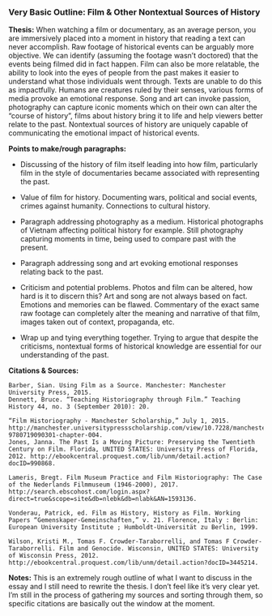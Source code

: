 ### Very Basic Outline: Film & Other Nontextual Sources of History

**Thesis:**
When watching a film or documentary, as an average person, you are immersively placed into a moment in history that reading a text can never accomplish. Raw footage of historical events can be arguably more objective. We can identify (assuming the footage wasn’t doctored) that the events being filmed did in fact happen. Film can also be more relatable, the ability to look into the eyes of people from the past makes it easier to understand what those individuals went through. Texts are unable to do this as impactfully. Humans are creatures ruled by their senses, various forms of media provoke an emotional response. Song and art can invoke passion, photography can capture iconic moments which on their own can alter the “course of history”, films about history bring it to life and help viewers better relate to the past. Nontextual sources of history are uniquely capable of communicating the emotional impact of historical events.

**Points to make/rough paragraphs:**
- Discussing of the history of film itself leading into how film, particularly film in the style of documentaries became associated with representing the past.
- Value of film for history. Documenting wars, political and social events, crimes against humanity. Connections to cultural history.
- Paragraph addressing photography as a medium. Historical photographs of Vietnam affecting political history for example. Still photography capturing moments in time, being used to compare past with the present.
- Paragraph addressing song and art evoking emotional responses relating back to the past.
- Criticism and potential problems. Photos and film can be altered, how hard is it to discern this? Art and song are not always based on fact. Emotions and memories can be flawed. Commentary of the exact same raw footage can completely alter the meaning and narrative of that film, images taken out of context, propaganda, etc.

- Wrap up and tying everything together. Trying to argue that despite the criticisms, nontextual forms of historical knowledge are essential for our understanding of the past.

**Citations & Sources:**

	Barber, Sian. Using Film as a Source. Manchester: Manchester University Press, 2015.
	Dennett, Bruce. “Teaching Historiography through Film.” Teaching History 44, no. 3 (September 2010): 20.

	“Film Historiography - Manchester Scholarship,” July 1, 2015. http://manchester.universitypressscholarship.com/view/10.7228/manchester/9780719090301.001.0001/upso-9780719090301-chapter-004.
	Jones, Janna. The Past Is a Moving Picture: Preserving the Twentieth Century on Film. Florida, UNITED STATES: University Press of Florida, 2012. http://ebookcentral.proquest.com/lib/unm/detail.action?docID=990868.
	
	Lameris, Bregt. Film Museum Practice and Film Historiography: The Case of the Nederlands Filmmuseum (1946-2000), 2017. http://search.ebscohost.com/login.aspx?direct=true&scope=site&db=nlebk&db=nlabk&AN=1593136.
	
	Vonderau, Patrick, ed. Film as History, History as Film. Working Papers “Gemenskaper-Gemeinschaften,” v. 21. Florence, Italy : Berlin: European University Institute ; Humboldt-Universität zu Berlin, 1999.

	Wilson, Kristi M., Tomas F. Crowder-Taraborrelli, and Tomas F Crowder-Taraborrelli. Film and Genocide. Wisconsin, UNITED STATES: University of Wisconsin Press, 2012. http://ebookcentral.proquest.com/lib/unm/detail.action?docID=3445214.


**Notes:** 
This is an extremely rough outline of what I want to discuss in the essay and I still need to rewrite the thesis. I don’t feel like it’s very clear yet. I’m still in the process of gathering my sources and sorting through them, so specific citations are basically out the window at the moment. 
